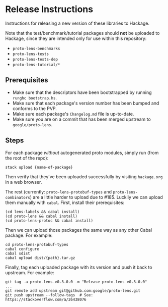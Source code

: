 # Release Instructions

Instructions for releasing a new version of these libraries to Hackage.

Note that the test/benchmark/tutorial packages should **not** be uploaded to Hackage,
since they are intended only for use within this repository:

- `proto-lens-benchmarks`
- `proto-lens-tests`
- `proto-lens-tests-dep`
- `proto-lens-tutorial/*`

## Prerequisites
- Make sure that the descriptors have been bootstrapped by running `runghc bootstrap.hs`.
- Make sure that each package's version number has been bumped and conforms to the PVP.
- Make sure each package's `Changelog.md` file is up-to-date.
- Make sure you are on a commit that has been merged upstream to `google/proto-lens`.

## Steps
For each package *without* autogenerated proto modules, simply run (from the root of the repo):

    stack upload {name-of-package}

Then verify that they've been uploaded successfully by visiting `hackage.org` in a web browser.

 
The rest (currently: `proto-lens-protobuf-types` and `proto-lens-combinators`)
are a little harder to upload due to #185.  Luckily we can upload them manually
with `cabal`.  First, install their prerequisites:

    (cd lens-labels && cabal install)
    (cd proto-lens && cabal install)
    (cd proto-lens-protoc && cabal install)

Then we can upload those packages the same way as any other Cabal package.  For example:

    cd proto-lens-protobuf-types
    cabal configure
    cabal sdist
    cabal upload dist/{path}.tar.gz

Finally, tag each uploaded package with its version and push it back to upstream.  For example:

    git tag -a proto-lens-v0.3.0.0 -m "Release proto-lens v0.3.0.0"
    ...
    git remote add upstream git@github.com:google/proto-lens.git
    git push upstream --follow-tags  # See: https://stackoverflow.com/a/26438076
    

